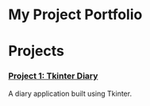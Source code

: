 # My Project Portfolio

# Projects

### [Project 1: Tkinter Diary](project1/README.md)
A diary application built using Tkinter.

